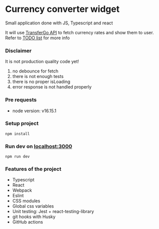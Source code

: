 # Currency converter widget
Small application done with JS, Typescript and react

It will use [TransferGo API](https://my.transfergo.com/api/fx-rates) to fetch currency rates and show them to user.
Refer to [TODO list](./TODO.md) for more info

### Disclaimer
It is not production quality code yet!
1. no debounce for fetch
2. there is not enough tests
3. there is no proper isLoading
4. error response is not handled properly

### Pre requests
- node version: v16.15.1

### Setup project
```
npm install
```
### Run dev on [localhost:3000](http://localhost:3000/)
```
npm run dev
```

### Features of the project

- Typescript
- React
- Webpack
- Eslint
- CSS modules
- Global css variables
- Unit testing: Jest + react-testing-library
- git hooks with Husky
- GitHub actions